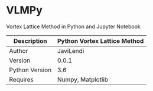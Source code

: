# VLMPy
Vortex Lattice Method in Python and Jupyter Notebook

| Description      | Python Vortex Lattice Method |
|------------------|------------------------------|
| Author           | JaviLendi                    |
| Version          | 0.0.1                        |
| Python Version   | 3.6                          |
| Requires         | Numpy, Matplotlib            |
